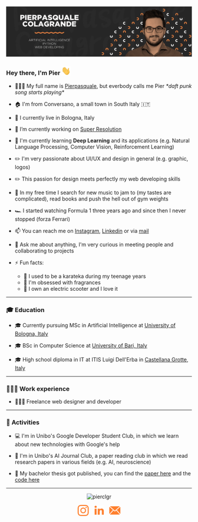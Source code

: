 [![Description banner](https://raw.githubusercontent.com/pierclgr/pierclgr/main/images/banner_dark.png)](https://www.pierpasqualecolagrande.com)

### **Hey there, I'm Pier** <img src="https://raw.githubusercontent.com/pierclgr/pierclgr/main/images/wave.gif" alt="waving_gif" width="25px">

- 🙋🏻‍♂️ My full name is [Pierpasquale](https://www.pierpasqualecolagrande.com/#about), but everbody calls me Pier _\*daft punk song starts playing\*_ 

- 🏠 I'm from Conversano, a small town in South Italy 🇮🇹

- 📍 I currently live in Bologna, Italy

- 🔭 I’m currently working on [Super Resolution](https://www.github.com/pierclgr/SuperResolution)

- 🌱 I'm currently learning **Deep Learning** and its applications (e.g. Natural Language Processing, Computer Vision, Reinforcement Learning)

- ✏️ I'm very passionate about UI/UX and design in general (e.g. graphic, logos)

- ✏️ This passion for design meets perfectly my web developing skills

- 📖 In my free time I search for new music to jam to (my tastes are complicated), read books and push the hell out of gym weights

- 🏎 I started watching Formula 1 three years ago and since then I never stopped (forza Ferrari)

- 📫 You can reach me on [Instagram](https://www.instagram.com/pierclgr), [Linkedin](https://www.linkedin.com/in/pierclgr/) or via [mail](mailto:pierpasquale.colagrande@gmail.com)

- 💬 Ask me about anything, I'm very curious in meeting people and collaborating to projects

- ⚡ Fun facts:
  - 🥋 I used to be a karateka during my teenage years
  - 👔 I'm obsessed with fragrances
  - 🛴 I own an electric scooter and I love it

---
### 🎓 **Education**

- 🎓 Currently pursuing MSc in Artificial Intelligence at [University of Bologna, Italy](https://corsi.unibo.it/2cycle/artificial-intelligence/index.html)

- 🎓 BSc in Computer Science at [University of Bari, Italy](https://www.uniba.it/ricerca/dipartimenti/informatica/didattica/corsi-di-laurea/corsi/informatica/cds-informatica) 

- 🎓 High school diploma in IT at ITIS Luigi Dell'Erba in [Castellana Grotte, Italy](https://www.luigidellerba.edu.it)

---

### 👨🏻‍💻 **Work experience**

- 👨🏻‍💻 Freelance web designer and developer

---

### 📝 **Activities** 

- 💻 I'm in Unibo's Google Developer Student Club, in which we learn about new technologies with Google's help 

- 📄 I'm in Unibo's AI Journal Club, a paper reading club in which we read research papers in various fields (e.g. AI, neuroscience)

- 📄 My bachelor thesis got published, you can find the [paper here](https://doi.org/10.3390/electronics8121478) and the [code here](https://github.com/pierclgr/CRISPRLearner)

---

<p align="center">
<img src="https://komarev.com/ghpvc/?username=pierclgr&label=Profile views&color=ef8543&style=flat" alt="pierclgr" />
</p>
<p align="center">
<a href="https://www.instagram.com/pierclgr/" target="blank"><img align="center" src="https://raw.githubusercontent.com/pierclgr/Personal-Website/master/icons/social-icons/instagram-logo-orange.svg" alt="pierclgr" height="30px" width="30px"/></a>
&nbsp;&nbsp;
<a href="https://www.linkedin.com/in/pierclgr/" target="blank"><img align="center" src="https://raw.githubusercontent.com/pierclgr/Personal-Website/master/icons/social-icons/linkedin-logo-orange.svg" alt="pierclgr" height="25px" width="25px"/></a>
&nbsp;&nbsp;
<a href="mailto:pierpasquale.colagrande@gmail.com" target="blank"><img align="center" src="https://raw.githubusercontent.com/pierclgr/Personal-Website/master/icons/social-icons/mail-orange.svg" alt="pierclgr" height="30px" width="30px"/></a>
</p>

<br>




<!--
**pierclgr/pierclgr** is a ✨ _special_ ✨ repository because its `README.md` (this file) appears on your GitHub profile.

Here are some ideas to get you started:

- 🔭 I’m currently working on ...
- 🌱 I’m currently learning ...
- 👯 I’m looking to collaborate on ...
- 🤔 I’m looking for help with ...
- 💬 Ask me about ...
- 📫 How to reach me: ...
- 😄 Pronouns: ...
- ⚡ Fun fact: ...
-->
